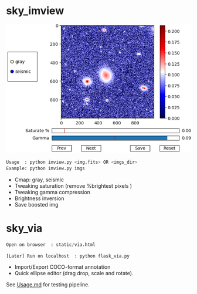 # sky_imview
![sky_imview screenshot](/imgs/screenshot.png)

```python
Usage  : python imview.py <img.fits> OR <imgs_dir>
Example: python imview.py imgs
```

- Cmap: gray, seismic
- Tweaking saturation (remove %brightest pixels )
- Tweaking gamma compression
- Brightness inversion
- Save boosted img

# sky_via

```python
Open on browser  : static/via.html
```

```python
[Later] Run on localhost  : python flask_via.py 
```

- Import/Export COCO-format annotation
- Quick ellipse editor (drag drop, scale and rotate).

See [Usage.md](https://github.com/hetpin/sky_imview/blob/master/Usage.md) for testing pipeline.